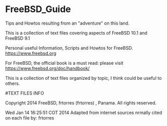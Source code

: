 # FreeBSD_Guide

Tips and Howtos resulting from an "adventure" on this land.
    
This is a collection of text files covering aspects of FreeBSD 10.1 and FreeBSD 9.1
        
Personal useful Information, Scripts and Howtos for FreeBSD. https://www.freebsd.org

For FreeBSD, the official book is a must read: please visit  https://www.freebsd.org/doc/handbook/

This is a collection of text files organized by topic, I think could be useful to others.

#TEXT FILES INFO

Copyright 2014 FreeBSD, frtorres (frtorres) , Panama. All rights reserved.

Wed Jan 14 16:25:51 COT 2014 Adapted from internet sources nrmally cited on each file by: frtorres

